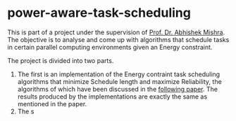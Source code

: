 # power-aware-task-scheduling

This is part of a project under the supervision of [Prof. Dr. Abhishek Mishra](https://www.bits-pilani.ac.in/pilani/abhishekmisra/profile). The objective is to analyse and come up with algorithms that schedule tasks in certain parallel computing environments given an Energy constraint.

The project is divided into two parts.  
1. The first is an implementation of the Energy contraint task scheduling algorithms that minimize Schedule length and maximize Reliability, the algorithms of which have been discussed in the [following paper](https://ieeexplore.ieee.org/document/8936469). The results produced by the implementations are exactly the same as mentioned  in the paper.  
2. The s
